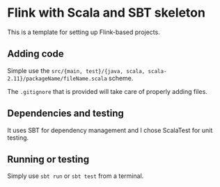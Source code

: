 # Flink with Scala and SBT skeleton

This is a template for setting up Flink-based projects.

## Adding code
Simple use the `src/{main, test}/{java, scala, scala-2.11}/packageName/fileName.scala` scheme.

The `.gitignore` that is provided will take care of properly adding files.

## Dependencies and testing
It uses SBT for dependency management and I chose ScalaTest for unit testing.

## Running or testing
Simply use `sbt run` or `sbt test` from a terminal.
